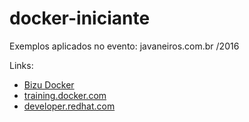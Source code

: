 # docker-iniciante

Exemplos aplicados no evento: javaneiros.com.br /2016

Links:
- [Bizu Docker](https://docs.google.com/document/d/1eolQh8T7HKP1_lil2QsYHNsDxa75g9HNtEQv30WZeqY/edit#)
- [training.docker.com](https://training.docker.com)
- [developer.redhat.com](https://developers.redhat.com/)
